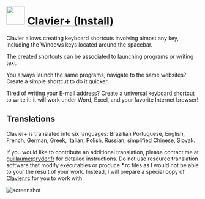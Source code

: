 ﻿# <img src="https://cdn.jsdelivr.net/gh/chtof/chocolatey-packages/automatic/clavier-plus.install/clavier-plus.install.png" width="48" height="48"/> [Clavier+ (Install)](https://chocolatey.org/packages/clavier-plus.install)

Clavier allows creating keyboard shortcuts involving almost any key, including the Windows keys located around the spacebar.

The created shortcuts can be associated to launching programs or writing text.

You always launch the same programs, navigate to the same websites? Create a simple shortcut to do it quicker.

Tired of writing your E-mail address? Create a universal keyboard shortcut to write it: it will work under Word, Excel, and your favorite Internet browser!

## Translations
Clavier+ is translated into six languages: Brazilian Portuguese, English, French, German, Greek, Italian, Polish, Russian, simplified Chinese, Slovak.

If you would like to contribute an additional translation, please contact me at guillaume@ryder.fr for detailed instructions. Do not use resource translation software that modify executables or produce \*.rc files as I would not be able to your the result of your work. Instead, I will prepare a special copy of [Clavier.rc](https://github.com/guilryder/clavier-plus/blob/master/Clavier.rc) for you to work with.

![screenshot](https://cdn.jsdelivr.net/gh/chtof/chocolatey-packages/automatic/clavier-plus.install/screenshot.png)